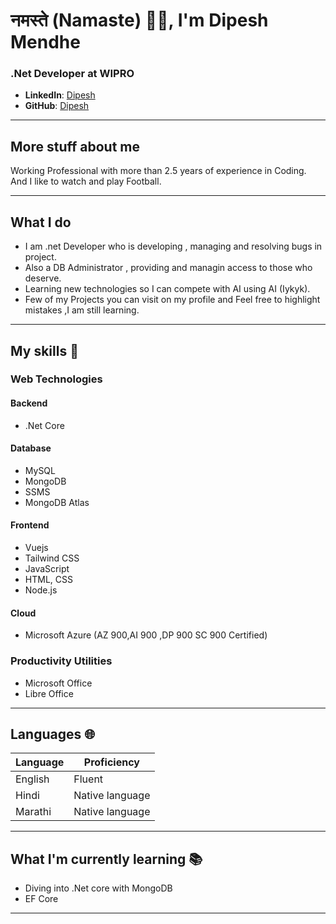 
# नमस्ते (Namaste) 🙏🏻, I'm Dipesh Mendhe

### .Net Developer at WIPRO

- **LinkedIn**: [Dipesh](https://www.linkedin.com/in/dipesh-mendhe/)
- **GitHub**: [Dipesh](https://github.com/DipDM)
---

## More stuff about me
Working Professional with more than 2.5 years of experience in Coding.
And I like to watch and play Football.  

---

## What I do
- I am .net Developer who is developing , managing and resolving bugs in project.
- Also a DB Administrator , providing and managin access to those who deserve.
- Learning new technologies so I can compete with AI using AI (Iykyk).
- Few of my Projects you can visit on my profile and Feel free to highlight mistakes ,I am still learning.

---

## My skills 📜

### Web Technologies

#### Backend
- .Net Core

#### Database
- MySQL
- MongoDB
- SSMS
- MongoDB Atlas

#### Frontend
- Vuejs
- Tailwind CSS
- JavaScript 
- HTML, CSS
- Node.js 

#### Cloud
- Microsoft Azure (AZ 900,AI 900 ,DP 900 SC 900 Certified)

### Productivity Utilities
- Microsoft Office
- Libre Office

---

## Languages 🌐

| Language  | Proficiency                     |
|-----------|---------------------------------|
| English   | Fluent            |
| Hindi    | Native language            |
| Marathi     | Native language                 |

---

## What I'm currently learning 📚
- Diving into .Net core with MongoDB
- EF Core

---

